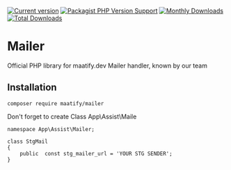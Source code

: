 [![Current version](https://img.shields.io/packagist/v/maatify/mailer)](https://packagist.org/packages/maatify/mailer)
[![Packagist PHP Version Support](https://img.shields.io/packagist/php-v/maatify/mailer)](https://packagist.org/packages/mailer/logger)
[![Monthly Downloads](https://img.shields.io/packagist/dm/maatify/mailer)](https://packagist.org/packages/maatify/logger/mailer)
[![Total Downloads](https://img.shields.io/packagist/dt/maatify/mailer)](https://packagist.org/packages/maatify/logger/mailer)


# Mailer
Official PHP library for maatify.dev Mailer handler, known by our team

## Installation

    composer require maatify/mailer
    
Don't forget to create Class App\Assist\Maile

    namespace App\Assist\Mailer;

    class StgMail
    {
        public  const stg_mailer_url = 'YOUR STG SENDER';
    }
    

